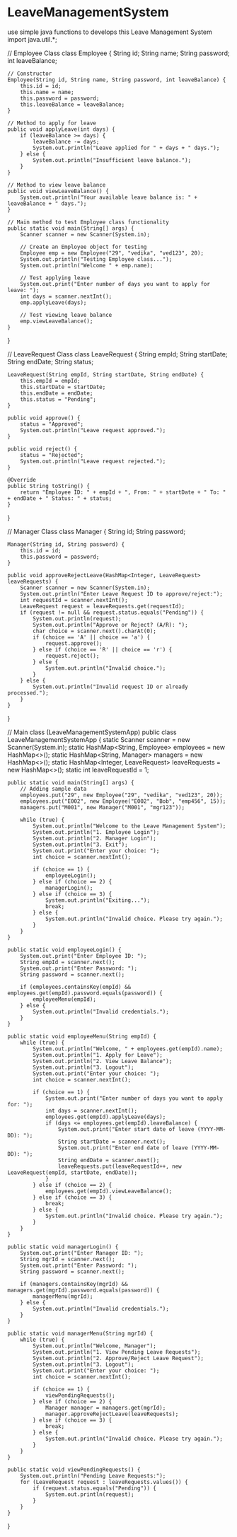 # LeaveManagementSystem
use simple java functions to develops this Leave Management System
import java.util.*;

// Employee Class
class Employee {
    String id;
    String name;
    String password;
    int leaveBalance;

    // Constructor
    Employee(String id, String name, String password, int leaveBalance) {
        this.id = id;
        this.name = name;
        this.password = password;
        this.leaveBalance = leaveBalance;
    }

    // Method to apply for leave
    public void applyLeave(int days) {
        if (leaveBalance >= days) {
            leaveBalance -= days;
            System.out.println("Leave applied for " + days + " days.");
        } else {
            System.out.println("Insufficient leave balance.");
        }
    }

    // Method to view leave balance
    public void viewLeaveBalance() {
        System.out.println("Your available leave balance is: " + leaveBalance + " days.");
    }

    // Main method to test Employee class functionality
    public static void main(String[] args) {
        Scanner scanner = new Scanner(System.in);

        // Create an Employee object for testing
        Employee emp = new Employee("29", "vedika", "ved123", 20);
        System.out.println("Testing Employee class...");
        System.out.println("Welcome " + emp.name);
        
        // Test applying leave
        System.out.print("Enter number of days you want to apply for leave: ");
        int days = scanner.nextInt();
        emp.applyLeave(days);

        // Test viewing leave balance
        emp.viewLeaveBalance();
    }
}

// LeaveRequest Class
class LeaveRequest {
    String empId;
    String startDate;
    String endDate;
    String status;

    LeaveRequest(String empId, String startDate, String endDate) {
        this.empId = empId;
        this.startDate = startDate;
        this.endDate = endDate;
        this.status = "Pending";
    }

    public void approve() {
        status = "Approved";
        System.out.println("Leave request approved.");
    }

    public void reject() {
        status = "Rejected";
        System.out.println("Leave request rejected.");
    }

    @Override
    public String toString() {
        return "Employee ID: " + empId + ", From: " + startDate + " To: " + endDate + " Status: " + status;
    }
}

// Manager Class
class Manager {
    String id;
    String password;

    Manager(String id, String password) {
        this.id = id;
        this.password = password;
    }

    public void approveRejectLeave(HashMap<Integer, LeaveRequest> leaveRequests) {
        Scanner scanner = new Scanner(System.in);
        System.out.println("Enter Leave Request ID to approve/reject:");
        int requestId = scanner.nextInt();
        LeaveRequest request = leaveRequests.get(requestId);
        if (request != null && request.status.equals("Pending")) {
            System.out.println(request);
            System.out.println("Approve or Reject? (A/R): ");
            char choice = scanner.next().charAt(0);
            if (choice == 'A' || choice == 'a') {
                request.approve();
            } else if (choice == 'R' || choice == 'r') {
                request.reject();
            } else {
                System.out.println("Invalid choice.");
            }
        } else {
            System.out.println("Invalid request ID or already processed.");
        }
    }
}

// Main class (LeaveManagementSystemApp)
public class LeaveManagementSystemApp {
    static Scanner scanner = new Scanner(System.in);
    static HashMap<String, Employee> employees = new HashMap<>();
    static HashMap<String, Manager> managers = new HashMap<>();
    static HashMap<Integer, LeaveRequest> leaveRequests = new HashMap<>();
    static int leaveRequestId = 1;

    public static void main(String[] args) {
        // Adding sample data
        employees.put("29", new Employee("29", "vedika", "ved123", 20));
        employees.put("E002", new Employee("E002", "Bob", "emp456", 15));
        managers.put("M001", new Manager("M001", "mgr123"));

        while (true) {
            System.out.println("Welcome to the Leave Management System");
            System.out.println("1. Employee Login");
            System.out.println("2. Manager Login");
            System.out.println("3. Exit");
            System.out.print("Enter your choice: ");
            int choice = scanner.nextInt();

            if (choice == 1) {
                employeeLogin();
            } else if (choice == 2) {
                managerLogin();
            } else if (choice == 3) {
                System.out.println("Exiting...");
                break;
            } else {
                System.out.println("Invalid choice. Please try again.");
            }
        }
    }

    public static void employeeLogin() {
        System.out.print("Enter Employee ID: ");
        String empId = scanner.next();
        System.out.print("Enter Password: ");
        String password = scanner.next();

        if (employees.containsKey(empId) && employees.get(empId).password.equals(password)) {
            employeeMenu(empId);
        } else {
            System.out.println("Invalid credentials.");
        }
    }

    public static void employeeMenu(String empId) {
        while (true) {
            System.out.println("Welcome, " + employees.get(empId).name);
            System.out.println("1. Apply for Leave");
            System.out.println("2. View Leave Balance");
            System.out.println("3. Logout");
            System.out.print("Enter your choice: ");
            int choice = scanner.nextInt();

            if (choice == 1) {
                System.out.print("Enter number of days you want to apply for: ");
                int days = scanner.nextInt();
                employees.get(empId).applyLeave(days);
                if (days <= employees.get(empId).leaveBalance) {
                    System.out.print("Enter start date of leave (YYYY-MM-DD): ");
                    String startDate = scanner.next();
                    System.out.print("Enter end date of leave (YYYY-MM-DD): ");
                    String endDate = scanner.next();
                    leaveRequests.put(leaveRequestId++, new LeaveRequest(empId, startDate, endDate));
                }
            } else if (choice == 2) {
                employees.get(empId).viewLeaveBalance();
            } else if (choice == 3) {
                break;
            } else {
                System.out.println("Invalid choice. Please try again.");
            }
        }
    }

    public static void managerLogin() {
        System.out.print("Enter Manager ID: ");
        String mgrId = scanner.next();
        System.out.print("Enter Password: ");
        String password = scanner.next();

        if (managers.containsKey(mgrId) && managers.get(mgrId).password.equals(password)) {
            managerMenu(mgrId);
        } else {
            System.out.println("Invalid credentials.");
        }
    }

    public static void managerMenu(String mgrId) {
        while (true) {
            System.out.println("Welcome, Manager");
            System.out.println("1. View Pending Leave Requests");
            System.out.println("2. Approve/Reject Leave Request");
            System.out.println("3. Logout");
            System.out.print("Enter your choice: ");
            int choice = scanner.nextInt();

            if (choice == 1) {
                viewPendingRequests();
            } else if (choice == 2) {
                Manager manager = managers.get(mgrId);
                manager.approveRejectLeave(leaveRequests);
            } else if (choice == 3) {
                break;
            } else {
                System.out.println("Invalid choice. Please try again.");
            }
        }
    }

    public static void viewPendingRequests() {
        System.out.println("Pending Leave Requests:");
        for (LeaveRequest request : leaveRequests.values()) {
            if (request.status.equals("Pending")) {
                System.out.println(request);
            }
        }
    }
}
